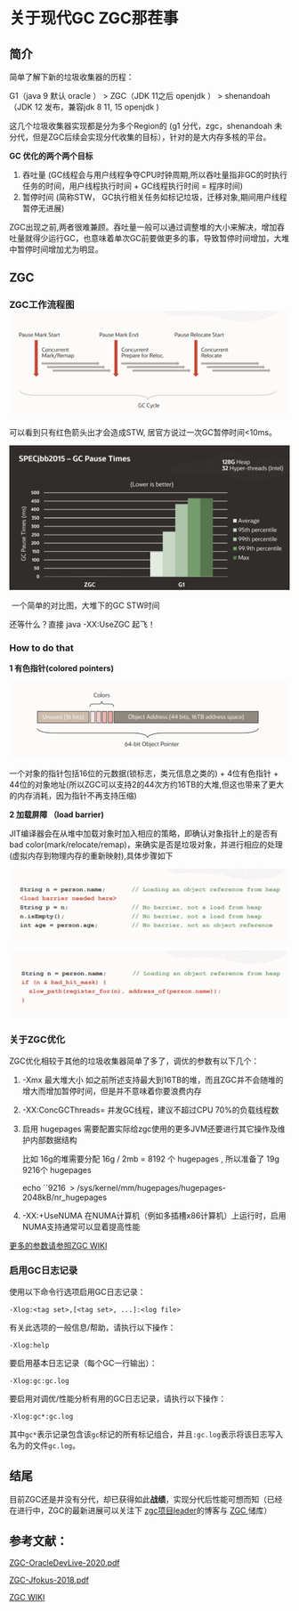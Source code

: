 # 关于现代GC ZGC那茬事

## 简介

简单了解下新的垃圾收集器的历程：

G1（java 9 默认 oracle ） >  ZGC（JDK 11之后 openjdk ） >  shenandoah（JDK 12 发布，兼容jdk 8 11, 15 openjdk ) 

这几个垃圾收集器实现都是分为多个Region的 (g1 分代，zgc，shenandoah 未分代，但是ZGC后续会实现分代收集的目标），针对的是大内存多核的平台。

**GC 优化的两个两个目标**

1. 吞吐量 (GC线程会与用户线程争夺CPU时钟周期,所以吞吐量指非GC的时执行任务的时间，用户线程执行时间 + GC线程执行时间 = 程序时间)
2. 暂停时间 (简称STW， GC执行相关任务如标记垃圾，迁移对象,期间用户线程暂停无进展) 

ZGC出现之前,两者很难兼顾。吞吐量一般可以通过调整堆的大小来解决，增加吞吐量就得少运行GC，也意味着单次GC前要做更多的事，导致暂停时间增加，大堆中暂停时间增加尤为明显。

## ZGC

### ZGC工作流程图![](../assets/images/zgc-1.png)

可以看到只有红色箭头出才会造成STW, 居官方说过一次GC暂停时间<10ms。

![一个简单的对比图](../assets/images/zgc-0.png)

​																一个简单的对比图，大堆下的GC STW时间

还等什么？直接 java -XX:UseZGC 起飞！

### How to do that

**1 有色指针(colored pointers)**

![](../assets/images/zgc-2.png)

一个对象的指针包括16位的元数据(锁标志，类元信息之类的) + 4位有色指针 + 44位的对象地址(所以ZGC可以支持2的44次方约16TB的大堆,但这也带来了更大的内存消耗，因为指针不再支持压缩)

**2 加载屏障 （load barrier)**

JIT编译器会在从堆中加载对象时加入相应的策略，即确认对象指针上的是否有bad color(mark/relocate/remap)，来确实是否是垃圾对象，并进行相应的处理(虚拟内存到物理内存的重新映射),具体步骤如下

![](../assets/images/zgc-3.png)

![](../assets/images/zgc-4.png)



### 关于ZGC优化

ZGC优化相较于其他的垃圾收集器简单了多了，调优的参数有以下几个：

1.  -Xmx<size> 最大堆大小 如之前所述支持最大到16TB的堆，而且ZGC并不会随堆的增大而增加暂停时间，但是并不意味着你要浪费内存

2.  -XX:ConcGCThreads=<numbers>  并发GC线程，建议不超过CPU 70%的负载线程数

3. 启用 hugepages   需要配置实际给zgc使用的更多JVM还要进行其它操作及维护内部数据结构

   比如 16g的堆需要分配 16g / 2mb = 8192 个 hugepages , 所以准备了 19g  9216个 hugepages 
   
   echo ``9216` `> /sys/kernel/mm/hugepages/hugepages-2048kB/nr_hugepages
   
4.  -XX:+UseNUMA  在NUMA计算机（例如多插槽x86计算机）上运行时，启用NUMA支持通常可以显着提高性能

 [更多的参数请参照ZGC WIKI](https://wiki.openjdk.java.net/display/zgc/Main#Main-Configuration&Tuning)

### 启用GC日志记录

使用以下命令行选项启用GC日志记录：

```shell
-Xlog:<tag set>,[<tag set>, ...]:<log file>
```

有关此选项的一般信息/帮助，请执行以下操作：

```shell
-Xlog:help
```

要启用基本日志记录（每个GC一行输出）：

```shell
-Xlog:gc:gc.log
```

要启用对调优/性能分析有用的GC日志记录，请执行以下操作：

```shell
-Xlog:gc*:gc.log
```

其中`gc*`表示记录包含该`gc`标记的所有标记组合，并且`:gc.log`表示将该日志写入名为的文件`gc.log`。



## 结尾

目前ZGC还是并没有分代，却已获得如此**战绩**，实现分代后性能可想而知（已经在进行中，ZGC的最新进展可以关注下 [zgc项目leader](https://malloc.se/)的博客与 [ZGC ](https://github.com/openjdk/jdk/tree/master/src/hotspot/share/gc/z)储库）



## 参考文献：

[ZGC-OracleDevLive-2020.pdf](http://cr.openjdk.java.net/~pliden/slides/ZGC-OracleDevLive-2020.pdf)

[ZGC-Jfokus-2018.pdf](http://cr.openjdk.java.net/~pliden/slides/ZGC-Jfokus-2018.pdf)

[ZGC WIKI](https://wiki.openjdk.java.net/display/zgc/Main)



